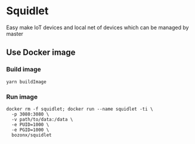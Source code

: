 # Squidlet

Easy make IoT devices and local net of devices which can be managed by master

## Use Docker image

### Build image

    yarn buildImage

### Run image

    docker rm -f squidlet; docker run --name squidlet -ti \
      -p 3080:3080 \
      -v path/to/data:/data \
      -e PUID=1000 \
      -e PGID=1000 \
      bozonx/squidlet
